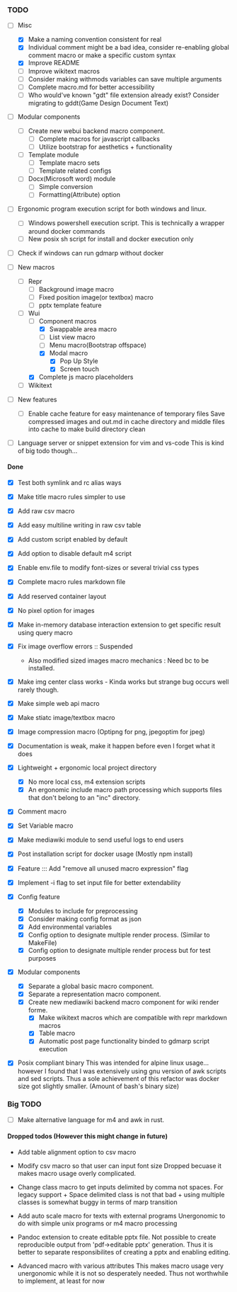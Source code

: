 ### TODO

* [ ] Misc
  * [x] Make a naming convention consistent for real
  * [x] Individual comment might be a bad idea, consider re-enabling global comment macro or make a specific custom syntax
  * [x] Improve README
  * [ ] Improve wikitext macros
  * [ ] Consider making withmods variables can save multiple arguments
  * [ ] Complete macro.md for better accessibility
  * [ ] Who would've known "gdt" file extension already exist? Consider migrating to gddt(Game Design Document Text)

* [ ] Modular components
  * [ ] Create new webui backend macro component. 
    * [ ] Complete macros for javascript callbacks
    * [ ] Utilize bootstrap for aesthetics + functionality
  * [ ] Template module
    * [ ] Template macro sets
    * [ ] Template related configs
  * [ ] Docx(Microsoft word) module
    * [ ] Simple conversion
    * [ ] Formatting(Attribute) option

* [ ] Ergonomic program execution script for both windows and linux.
  * [ ] Windows powershell execution script.
  This is technically a wrapper around docker commands
  * [ ] New posix sh script for install and docker execution only

* [ ] Check if windows can run gdmarp without docker

* [ ] New macros
  * [ ] Repr
    * [ ] Background image macro
    * [ ] Fixed position image(or textbox) macro
    * [ ] pptx template feature
  * [ ] Wui
    * [ ] Component macros
      * [x] Swappable area macro
      * [ ] List view macro
      * [ ] Menu macro(Bootstrap offspace)
      * [x] Modal macro
	  	* [x] Pop Up Style
	  	* [x] Screen touch
    * [x] Complete js macro placeholders
  * [ ] Wikitext

* [ ] New features
  * [ ] Enable cache feature for easy maintenance of temporary files 
  Save compressed images and out.md in cache directory and middle files into
  cache to make build directory clean

* [ ] Language server or snippet extension for vim and vs-code
This is kind of big todo though...

#### Done

* [x] Test both symlink and rc alias ways
* [x] Make title macro rules simpler to use
* [x] Add raw csv macro
* [x] Add easy multiline writing in raw csv table
* [x] Add custom script enabled by default
* [x] Add option to disable default m4 script
* [x] Enable env.file to modify font-sizes or several trivial css types
* [x] Complete macro rules markdown file
* [x] Add reserved container layout 
* [x] No pixel option for images
* [x] Make in-memory database interaction extension to get specific result using query macro
* [x] Fix image overflow errors :: Suspended
    - Also modified sized images macro mechanics : Need bc to be installed.
* [x] Make img center class works - Kinda works but strange bug occurs well rarely though.
* [x] Make simple web api macro
* [x] Make stiatc image/textbox macro
* [x] Image compression macro (Optipng for png, jpegoptim for jpeg)
* [x] Documentation is weak, make it happen before even I forget what it does

* [x] Lightweight + ergonomic local project directory
  * [x] No more local css, m4 extension scripts
  * [x] An ergonomic include macro path processing which supports files that don't belong to an "inc" directory.

* [x] Comment macro 
* [x] Set Variable macro
* [x] Make mediawiki module to send useful logs to end users
* [x] Post installation script for docker usage (Mostly npm install)
* [x] Feature ::: Add "remove all unused macro expression" flag 
* [x] Implement -i flag to set input file for better extendability

* [x] Config feature
  * [x] Modules to include for preprocessing
  * [x] Consider making config format as json
  * [x] Add environmental variables
  * [x] Config option to designate multiple render process. (Similar to MakeFile)
  * [x] Config option to designate multiple render process but for test purposes

* [x] Modular components
  * [x] Separate a global basic macro component.
  * [x] Separate a representation macro component.
  * [x] Create new mediawiki backend macro component for wiki render forme.
    * [x] Make wikitext macros which are compatible with repr markdown macros
    * [x] Table macro
    * [x] Automatic post page functionality binded to gdmarp script execution

* [x] Posix compliant binary
This was intended for alpine linux usage... however I found that I was extensively using gnu version of awk scripts and sed scripts. Thus a sole achievement of this refactor was docker size got slightly smaller. (Amount of bash's binary size) 


### Big TODO

* [ ] Make alternative language for m4 and awk in rust.

#### Dropped todos (However this might change in future)

- Add table alignment option to csv macro 
- Modify csv macro so that user can input font size
Dropped becuase it makes macro usage overly complicated.

- Change class macro to get inputs delimited by comma not spaces.
For legacy support + Space delimited class is not that bad + using multiple
classes is somewhat buggy in terms of marp transition

- Add auto scale macro for texts with external programs
Unergonomic to do with simple unix programs or m4 macro processing

- Pandoc extension to create editable pptx file.
Not possible to create reproducible output from 'pdf->editable pptx' generation.
Thus it is better to separate responsibilites of creating a pptx and enabling editing.

- Advanced macro with various attributes
This makes macro usage very unergonomic while it is not so desperately needed.
Thus not worthwhile to implement, at least for now

